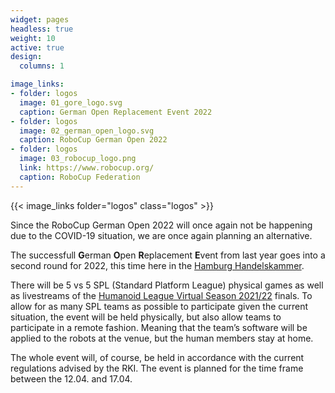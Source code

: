```yaml
---
widget: pages
headless: true
weight: 10
active: true
design:
  columns: 1

image_links:
- folder: logos
  image: 01_gore_logo.svg
  caption: German Open Replacement Event 2022
- folder: logos
  image: 02_german_open_logo.svg
  caption: RoboCup German Open 2022
- folder: logos
  image: 03_robocup_logo.png 
  link: https://www.robocup.org/ 
  caption: RoboCup Federation
---
```


{{< image_links folder="logos" class="logos" >}}

Since the RoboCup German Open 2022 will once again not be happening due to the COVID-19 situation, we are once again planning an alternative.

The successfull **G**erman **O**pen **R**eplacement **E**vent from last year goes into a second round for 2022, this time here in the [Hamburg Handelskammer](https://www.hk24.de/en/servicemarken/event-management).

There will be 5 vs 5 SPL (Standard Platform League) physical games as well as livestreams of the [Humanoid League Virtual Season 2021/22](https://humanoid.robocup.org/hl-vs2022/humanoid-league-virtual-season-2021-22/) finals.
To allow for as many SPL teams as possible to participate given the current situation, the event will be held physically, but also allow teams to participate in a remote fashion.
Meaning that the team’s software will be applied to the robots at the venue, but the human members stay at home.

The whole event will, of course, be held in accordance with the current regulations advised by the RKI.
The event is planned for the time frame between the 12.04. and 17.04.
